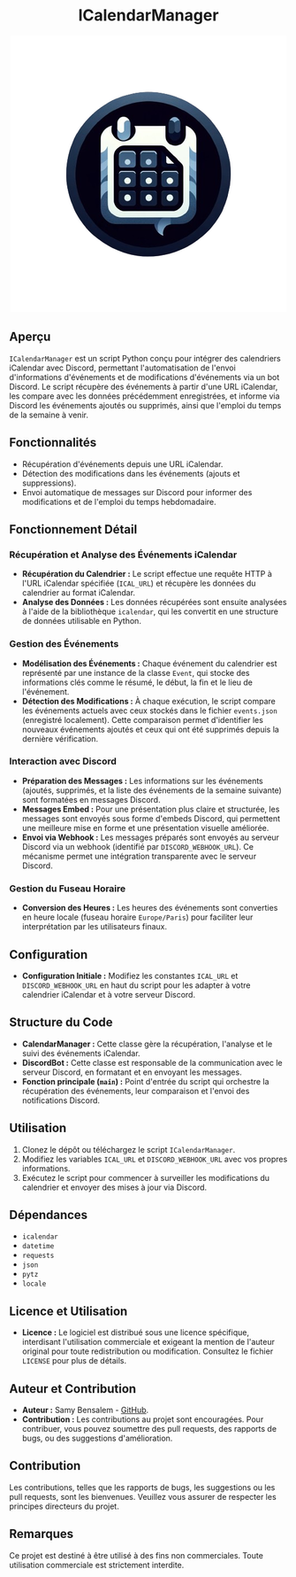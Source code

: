 <h1 align="center"> ICalendarManager </h3>

<div align="center">
    <img class="Logo" src="https://raw.githubusercontent.com/Nyx-Off/ICalendarManager/main/logo.png" width="500" />
</div>

## Aperçu
`ICalendarManager` est un script Python conçu pour intégrer des calendriers iCalendar avec Discord, permettant l'automatisation de l'envoi d'informations d'événements et de modifications d'événements via un bot Discord. Le script récupère des événements à partir d'une URL iCalendar, les compare avec les données précédemment enregistrées, et informe via Discord les événements ajoutés ou supprimés, ainsi que l'emploi du temps de la semaine à venir.

## Fonctionnalités
- Récupération d'événements depuis une URL iCalendar.
- Détection des modifications dans les événements (ajouts et suppressions).
- Envoi automatique de messages sur Discord pour informer des modifications et de l'emploi du temps hebdomadaire.

## Fonctionnement Détail

### Récupération et Analyse des Événements iCalendar
- **Récupération du Calendrier :** Le script effectue une requête HTTP à l'URL iCalendar spécifiée (`ICAL_URL`) et récupère les données du calendrier au format iCalendar.
- **Analyse des Données :** Les données récupérées sont ensuite analysées à l'aide de la bibliothèque `icalendar`, qui les convertit en une structure de données utilisable en Python.

### Gestion des Événements
- **Modélisation des Événements :** Chaque événement du calendrier est représenté par une instance de la classe `Event`, qui stocke des informations clés comme le résumé, le début, la fin et le lieu de l'événement.
- **Détection des Modifications :** À chaque exécution, le script compare les événements actuels avec ceux stockés dans le fichier `events.json` (enregistré localement). Cette comparaison permet d'identifier les nouveaux événements ajoutés et ceux qui ont été supprimés depuis la dernière vérification.

### Interaction avec Discord
- **Préparation des Messages :** Les informations sur les événements (ajoutés, supprimés, et la liste des événements de la semaine suivante) sont formatées en messages Discord.
- **Messages Embed :** Pour une présentation plus claire et structurée, les messages sont envoyés sous forme d'embeds Discord, qui permettent une meilleure mise en forme et une présentation visuelle améliorée.
- **Envoi via Webhook :** Les messages préparés sont envoyés au serveur Discord via un webhook (identifié par `DISCORD_WEBHOOK_URL`). Ce mécanisme permet une intégration transparente avec le serveur Discord.

### Gestion du Fuseau Horaire
- **Conversion des Heures :** Les heures des événements sont converties en heure locale (fuseau horaire `Europe/Paris`) pour faciliter leur interprétation par les utilisateurs finaux.

## Configuration
- **Configuration Initiale :** Modifiez les constantes `ICAL_URL` et `DISCORD_WEBHOOK_URL` en haut du script pour les adapter à votre calendrier iCalendar et à votre serveur Discord.

## Structure du Code
- **CalendarManager :** Cette classe gère la récupération, l'analyse et le suivi des événements iCalendar.
- **DiscordBot :** Cette classe est responsable de la communication avec le serveur Discord, en formatant et en envoyant les messages.
- **Fonction principale (`main`) :** Point d'entrée du script qui orchestre la récupération des événements, leur comparaison et l'envoi des notifications Discord.

## Utilisation
1. Clonez le dépôt ou téléchargez le script `ICalendarManager`.
2. Modifiez les variables `ICAL_URL` et `DISCORD_WEBHOOK_URL` avec vos propres informations.
3. Exécutez le script pour commencer à surveiller les modifications du calendrier et envoyer des mises à jour via Discord.

## Dépendances
- `icalendar`
- `datetime`
- `requests`
- `json`
- `pytz`
- `locale`

## Licence et Utilisation
- **Licence :** Le logiciel est distribué sous une licence spécifique, interdisant l'utilisation commerciale et exigeant la mention de l'auteur original pour toute redistribution ou modification. Consultez le fichier `LICENSE` pour plus de détails.

## Auteur et Contribution
- **Auteur :** Samy Bensalem - [GitHub](https://github.com/Nyx-Off/ICalendarManager/tree/main).
- **Contribution :** Les contributions au projet sont encouragées. Pour contribuer, vous pouvez soumettre des pull requests, des rapports de bugs, ou des suggestions d'amélioration.

## Contribution
Les contributions, telles que les rapports de bugs, les suggestions ou les pull requests, sont les bienvenues. Veuillez vous assurer de respecter les principes directeurs du projet.

## Remarques
Ce projet est destiné à être utilisé à des fins non commerciales. Toute utilisation commerciale est strictement interdite.

